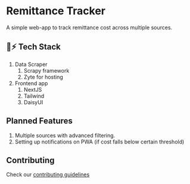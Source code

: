 # Remittance Tracker
A simple web-app to track remittance cost across multiple sources.

## 🔋⚡ Tech Stack
1. Data Scraper
    1. Scrapy framework
    2. Zyte for hosting
2. Frontend app
    1. NextJS
    2. Tailwind
    3. DaisyUI

## Planned Features
1. Multiple sources with advanced filtering.
2. Setting up notifications on PWA (if cost falls below certain threshold)

## Contributing
Check our [contributing guidelines](https://github.com/Blakeinstein/Remit-Tracker/blob/master/CONTRIBUTING.md)